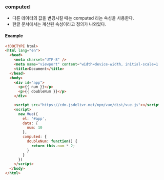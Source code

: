 ### computed

- 다른 데이터의 값을 변경시킬 때는 computed 라는 속성을 사용한다.
- 한글 문서에서는 계산된 속성이라고 정의가 나와있다.

#### Example
```html
<!DOCTYPE html>
<html lang="en">
  <head>
    <meta charset="UTF-8" />
    <meta name="viewport" content="width=device-width, initial-scale=1.0" />
    <title>Document</title>
  </head>
  <body>
    <div id="app">
      <p>{{ num }}</p>
      <p>{{ doubleNum }}</p>
    </div>

    <script src="https://cdn.jsdelivr.net/npm/vue/dist/vue.js"></script>
    <script>
      new Vue({
        el: '#app',
        data: {
          num: 10
        },
        computed: {
          doubleNum: function() {
            return this.num * 2;
          }
        }
      })
    </script>
  </body>
</html>
```